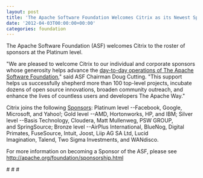 ```yaml
---
layout: post
title: 'The Apache Software Foundation Welcomes Citrix as its Newest Sponsor '
date: '2012-04-03T00:00:00+00:00'
categories: foundation
---
```

<div> 
    <p>The Apache Software Foundation (ASF) welcomes Citrix to the roster of sponsors at the Platinum level.</p> 
    <p>&quot;We are pleased to welcome Citrix to our individual and corporate sponsors whose generosity helps advance the <a href="http://apache.org/foundation/">day-to-day operations of The Apache Software Foundation</a>,&quot; said ASF Chairman Doug Cutting. &quot;This support helps us successfully shepherd more than 100 top-level projects, incubate dozens of open source innovations, broaden community outreach, and enhance the lives of countless users and developers The Apache Way.&quot;</p> 
  </div> 
  <div> 
    <p>Citrix joins the following <a href="http://apache.org/foundation/thanks">Sponsors</a>:&nbsp;Platinum level --Facebook, Google, Microsoft, and&nbsp;Yahoo!;&nbsp;Gold level --AMD, Hortonworks,&nbsp;HP, and IBM; Silver level --Basis Technology,&nbsp;Cloudera,&nbsp;Matt Mullenweg,&nbsp;PSW GROUP, and&nbsp;SpringSource; Bronze level --AirPlus International,&nbsp;BlueNog,&nbsp;Digital Primates,&nbsp;FuseSource,&nbsp;Intuit,&nbsp;Joost,&nbsp;Liip AG SA Ltd,&nbsp;Lucid Imagination,&nbsp;Talend,&nbsp;Two Sigma Investments,&nbsp;and WANdisco.</p> 
  </div> 
  <div> 
    <p>For more information on becoming a Sponsor of the ASF, please see <a href="http://apache.org/foundation/sponsorship.html">http://apache.org/foundation/sponsorship.html</a></p> 
    <p># # #&nbsp;</p> 
  </div>

